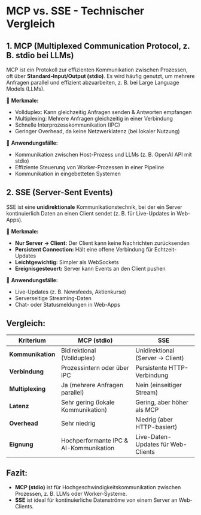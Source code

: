 # MCP vs. SSE - Technischer Vergleich

## 1. MCP (Multiplexed Communication Protocol, z. B. stdio bei LLMs)  
MCP ist ein Protokoll zur effizienten Kommunikation zwischen Prozessen, oft über **Standard-Input/Output (stdio)**. Es wird häufig genutzt, um mehrere Anfragen parallel und effizient abzuarbeiten, z. B. bei Large Language Models (LLMs).  

🔹 **Merkmale:**  
- Vollduplex: Kann gleichzeitig Anfragen senden & Antworten empfangen  
- Multiplexing: Mehrere Anfragen gleichzeitig in einer Verbindung  
- Schnelle Interprozesskommunikation (IPC)  
- Geringer Overhead, da keine Netzwerklatenz (bei lokaler Nutzung)  

🔹 **Anwendungsfälle:**  
- Kommunikation zwischen Host-Prozess und LLMs (z. B. OpenAI API mit stdio)  
- Effiziente Steuerung von Worker-Prozessen in einer Pipeline  
- Kommunikation in eingebetteten Systemen  

## 2. SSE (Server-Sent Events)  
SSE ist eine **unidirektionale** Kommunikationstechnik, bei der ein Server kontinuierlich Daten an einen Client sendet (z. B. für Live-Updates in Web-Apps).  

🔹 **Merkmale:**  
- **Nur Server → Client:** Der Client kann keine Nachrichten zurücksenden  
- **Persistent Connection:** Hält eine offene Verbindung für Echtzeit-Updates  
- **Leichtgewichtig:** Simpler als WebSockets  
- **Ereignisgesteuert:** Server kann Events an den Client pushen  

🔹 **Anwendungsfälle:**  
- Live-Updates (z. B. Newsfeeds, Aktienkurse)  
- Serverseitige Streaming-Daten  
- Chat- oder Statusmeldungen in Web-Apps  

## Vergleich:  

| **Kriterium**    | **MCP (stdio)**                          | **SSE**                                |
|-----------------|----------------------------------|----------------------------------|
| **Kommunikation** | Bidirektional (Vollduplex) | Unidirektional (Server → Client) |
| **Verbindung**    | Prozessintern oder über IPC | Persistente HTTP-Verbindung |
| **Multiplexing**  | Ja (mehrere Anfragen parallel) | Nein (einseitiger Stream) |
| **Latenz**        | Sehr gering (lokale Kommunikation) | Gering, aber höher als MCP |
| **Overhead**      | Sehr niedrig | Niedrig (aber HTTP-basiert) |
| **Eignung**       | Hochperformante IPC & AI-Kommunikation | Live-Daten-Updates für Web-Clients |

## Fazit:  
- **MCP (stdio)** ist für Hochgeschwindigkeitskommunikation zwischen Prozessen, z. B. LLMs oder Worker-Systeme.  
- **SSE** ist ideal für kontinuierliche Datenströme von einem Server an Web-Clients. 